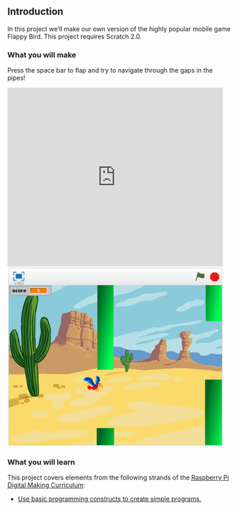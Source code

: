 

## Introduction

In this project we’ll make our own version of the highly popular mobile game Flappy Bird. This project requires Scratch 2.0.

### What you will make

Press the space bar to flap and try to navigate through the gaps in the pipes!

<div class="scratch-preview">
  <iframe allowtransparency="true" width="485" height="402" src="https://scratch.mit.edu/projects/embed/169322077/?autostart=false" frameborder="0"></iframe>
  <img src="images/flappy_screenshot.png">
</div>

### What you will learn

This project covers elements from the following strands of the [Raspberry Pi Digital Making Curriculum](http://rpf.io/curriculum):

+ [Use basic programming constructs to create simple programs.](https://www.raspberrypi.org/curriculum/programming/creator)


